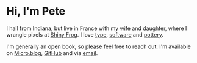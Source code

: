 # Hi, I'm Pete

I hail from Indiana, but live in France with my [wife](https://lauraschaffner.com) and daughter, where I wrangle pixels at [Shiny Frog](http://shinyfrog.net). I love <span id="type" class="letter-links"><a href="https://mbtype.com/fonts/concourse/">t</a><a href="https://www.typejockeys.com/font/ingeborg">y</a><a href="https://www.emigre.com/PDF/MrEaves.pdf">p</a><a href="http://www.martinmajoor.com/6_my_philosophy.html">e</a></span>, <span id="software" class="letter-links"><a href="https://bear.app">s</a><a href="https://reederapp.com">o</a><a href="https://culturedcode.com/things/">f</a><a href="https://coderunnerapp.com">t</a><a href="https://glyphsapp.com">w</a><a href="https://ranchero.com/netnewswire/">a</a><a href="https://panic.com">r</a><a href="https://www.omnigroup.com">e</a></span> and <span id="pottery" class="letter-links"><a href="http://www.redlodgeclaycenter.com/artist/jeff-oestreich/">p</a><a href="https://www.tednealceramics.com">o</a><a href="https://www.facebook.com/John-Peterson-Pottery-496391233809050/?ref=page_internal">t</a><a href="https://en.wikipedia.org/wiki/Shōji_Hamada">t</a><a href="https://en.wikipedia.org/wiki/Bernard_Leach">e</a><a href="https://en.wikipedia.org/wiki/Michael_Cardew">r</a><a href="https://archive.org/details/in.ernet.dli.2015.279419">y</a>.</span>

I'm generally an open book, so please feel free to reach out. I'm available on [Micro.blog](https://micro.blog/peteschaffner), [GitHub](https://github.com/peteschaffner) and via [email](mailto:hello@peteschaffner.com).
